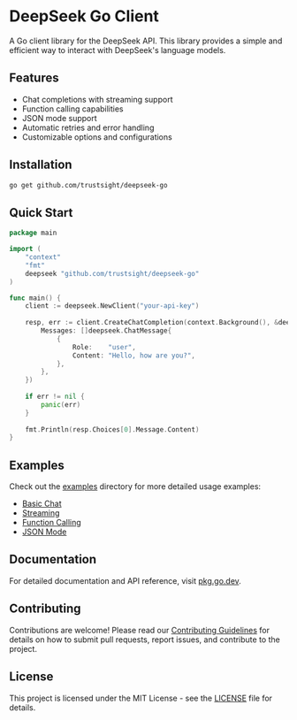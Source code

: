 # DeepSeek Go Client

A Go client library for the DeepSeek API. This library provides a simple and efficient way to interact with DeepSeek's language models.

## Features

- Chat completions with streaming support
- Function calling capabilities
- JSON mode support
- Automatic retries and error handling
- Customizable options and configurations

## Installation

```bash
go get github.com/trustsight/deepseek-go
```

## Quick Start

```go
package main

import (
    "context"
    "fmt"
    deepseek "github.com/trustsight/deepseek-go"
)

func main() {
    client := deepseek.NewClient("your-api-key")
    
    resp, err := client.CreateChatCompletion(context.Background(), &deepseek.ChatCompletionRequest{
        Messages: []deepseek.ChatMessage{
            {
                Role:    "user",
                Content: "Hello, how are you?",
            },
        },
    })
    
    if err != nil {
        panic(err)
    }
    
    fmt.Println(resp.Choices[0].Message.Content)
}
```

## Examples

Check out the [examples](./examples) directory for more detailed usage examples:

- [Basic Chat](./examples/chat)
- [Streaming](./examples/streaming)
- [Function Calling](./examples/function-calling)
- [JSON Mode](./examples/json-mode)

## Documentation

For detailed documentation and API reference, visit [pkg.go.dev](https://pkg.go.dev/github.com/trustsight/deepseek-go).

## Contributing

Contributions are welcome! Please read our [Contributing Guidelines](CONTRIBUTING.md) for details on how to submit pull requests, report issues, and contribute to the project.

## License

This project is licensed under the MIT License - see the [LICENSE](LICENSE) file for details.
